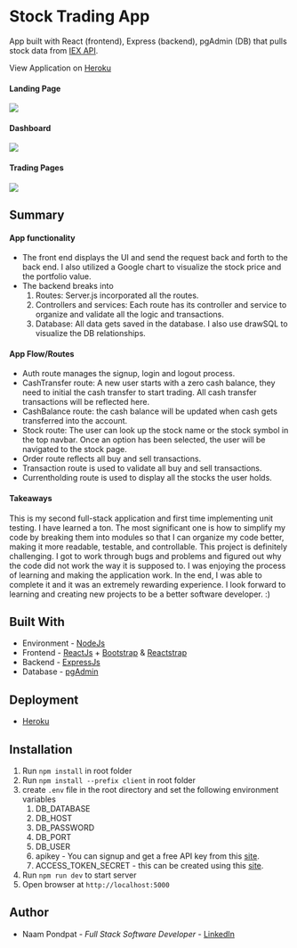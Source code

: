 # Stock Trading App

App built with React (frontend), Express (backend), pgAdmin (DB) that pulls stock data from [IEX API](https://iexcloud.io/docs/api/).

View Application on [Heroku](https://naamp-stock-trading.herokuapp.com/)

#### Landing Page
<img src="https://user-images.githubusercontent.com/53867191/132024927-5811a580-962b-4912-bb3f-daca692a7b91.png" />

#### Dashboard
<img src="https://user-images.githubusercontent.com/53867191/132025287-7bc2e297-8d25-4a64-a568-5d83899a2adf.png" />

#### Trading Pages
<img src="https://user-images.githubusercontent.com/53867191/132025447-6626dec9-5ec6-4d96-99be-3c7d0fb7afb2.png" />

## Summary

#### App functionality
-	The front end displays the UI and send the request back and forth to the back end. I also utilized a Google chart to visualize the stock price and the portfolio value. 
-	The backend breaks into 
    1.	Routes: Server.js incorporated all the routes.
    2.	Controllers and services: Each route has its controller and service to organize and validate all the logic and transactions.
    3.	Database: All data gets saved in the database. I also use drawSQL to visualize the DB relationships.

#### App Flow/Routes
- Auth route manages the signup, login and logout process. 
- CashTransfer route: A new user starts with a zero cash balance, they need to initial the cash transfer to start trading. All cash transfer transactions will be reflected here.
- CashBalance route: the cash balance will be updated when cash gets transferred into the account.
- Stock route: The user can look up the stock name or the stock symbol in the top navbar. Once an option has been selected, the user will be navigated to the stock page.
- Order route reflects all buy and sell transactions. 
- Transaction route is used to validate all buy and sell transactions.
- Currentholding route is used to display all the stocks the user holds.

#### Takeaways

This is my second full-stack application and first time implementing unit testing. I have learned a ton. The most significant one is how to simplify my code by breaking them into modules so that I can organize my code better, making it more readable, testable, and controllable. This project is definitely challenging. I got to work through bugs and problems and figured out why the code did not work the way it is supposed to. I was enjoying the process of learning and making the application work. In the end, I was able to complete it and it was an extremely rewarding experience. I look forward to learning and creating new projects to be a better software developer. :)


## Built With

- Environment - [NodeJs](https://nodejs.org/en/)
- Frontend - [ReactJs](https://reactjs.org/) + [Bootstrap](https://getbootstrap.com/) & [Reactstrap](https://reactstrap.github.io/)
- Backend - [ExpressJs](https://expressjs.com/)
- Database - [pgAdmin](https://www.pgadmin.org/)

## Deployment

- [Heroku](https://www.heroku.com)

## Installation
1. Run `npm install` in root folder
2. Run `npm install --prefix client` in root folder
3. create `.env` file in the root directory and set the following environment variables
   1. DB_DATABASE
   2. DB_HOST
   3. DB_PASSWORD
   4. DB_PORT
   5. DB_USER
   6. apikey - You can signup and get a free API key from this [site](https://site.financialmodelingprep.com/developer/docs/).
   7. ACCESS_TOKEN_SECRET - this can be created using this [site](https://www.javainuse.com/jwtgenerator).
4. Run `npm run dev` to start server
5. Open browser at `http://localhost:5000`

## Author

- Naam Pondpat - _Full Stack Software Developer_ - [LinkedIn](https://www.linkedin.com/in/naam-pondpat-638153150/)

